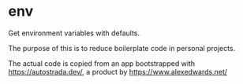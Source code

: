 # env
Get environment variables with defaults.

The purpose of this is to reduce boilerplate code in personal projects.

The actual code is copied from an app bootstrapped with https://autostrada.dev/, a product by https://www.alexedwards.net/